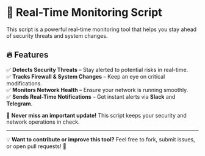 # 🚀 Real-Time Monitoring Script

This script is a powerful real-time monitoring tool that helps you stay ahead of security threats and system changes.

## 🔥 Features

✅ **Detects Security Threats** – Stay alerted to potential risks in real-time.  
✅ **Tracks Firewall & System Changes** – Keep an eye on critical modifications.  
✅ **Monitors Network Health** – Ensure your network is running smoothly.  
✅ **Sends Real-Time Notifications** – Get instant alerts via **Slack** and **Telegram**.  

📢 **Never miss an important update!** This script keeps your security and network operations in check.

---

💡 **Want to contribute or improve this tool?** Feel free to fork, submit issues, or open pull requests! 🚀
